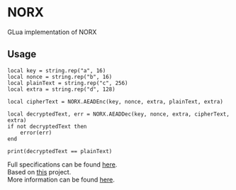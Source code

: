 # NORX
GLua implementation of NORX

## Usage

```
local key = string.rep("a", 16)
local nonce = string.rep("b", 16)
local plainText = string.rep("c", 256)
local extra = string.rep("d", 128)

local cipherText = NORX.AEADEnc(key, nonce, extra, plainText, extra)

local decryptedText, err = NORX.AEADDec(key, nonce, extra, cipherText, extra)
if not decryptedText then
	error(err)
end

print(decryptedText == plainText)
```

Full specifications can be found [here](https://norx.io/data/norx.pdf).  
Based on [this](https://github.com/norx/norx/blob/master/norx3241/ref/norx.c) project.  
More information can be found [here](https://norx.io/).  
